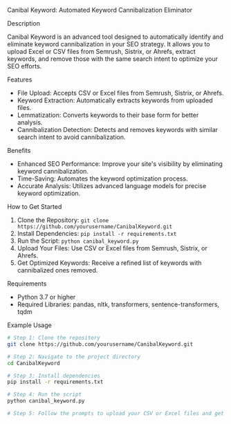 Canibal Keyword: Automated Keyword Cannibalization Eliminator

Description

Canibal Keyword is an advanced tool designed to automatically identify and eliminate keyword cannibalization in your SEO strategy. It allows you to upload Excel or CSV files from Semrush, Sistrix, or Ahrefs, extract keywords, and remove those with the same search intent to optimize your SEO efforts.

Features

- File Upload: Accepts CSV or Excel files from Semrush, Sistrix, or Ahrefs.
- Keyword Extraction: Automatically extracts keywords from uploaded files.
- Lemmatization: Converts keywords to their base form for better analysis.
- Cannibalization Detection: Detects and removes keywords with similar search intent to avoid cannibalization.

Benefits

- Enhanced SEO Performance: Improve your site's visibility by eliminating keyword cannibalization.
- Time-Saving: Automates the keyword optimization process.
- Accurate Analysis: Utilizes advanced language models for precise keyword optimization.

How to Get Started

1. Clone the Repository: `git clone https://github.com/yourusername/CanibalKeyword.git`
2. Install Dependencies: `pip install -r requirements.txt`
3. Run the Script: `python canibal_keyword.py`
4. Upload Your Files: Use CSV or Excel files from Semrush, Sistrix, or Ahrefs.
5. Get Optimized Keywords: Receive a refined list of keywords with cannibalized ones removed.

Requirements

- Python 3.7 or higher
- Required Libraries: pandas, nltk, transformers, sentence-transformers, tqdm

Example Usage

```bash
# Step 1: Clone the repository
git clone https://github.com/yourusername/CanibalKeyword.git

# Step 2: Navigate to the project directory
cd CanibalKeyword

# Step 3: Install dependencies
pip install -r requirements.txt

# Step 4: Run the script
python canibal_keyword.py

# Step 5: Follow the prompts to upload your CSV or Excel files and get your optimized keyword list
